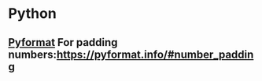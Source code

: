 # Python

## [Pyformat](https://pyformat.info/) For padding numbers:https://pyformat.info/#number_padding 
